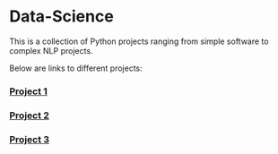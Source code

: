 # Data-Science

This is a collection of Python projects ranging from simple software to complex NLP projects.

Below are links to different projects:

### [Project 1](https://github.com/omabogun/Data-Science/blob/main/finance_calculators.py)
### [Project 2](https://github.com/omabogun/Data-Science/blob/main/holiday.py)
### [Project 3](https://github.com/omabogun/Data-Science/blob/main/sentiment_analysis.py)
